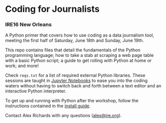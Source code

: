 # Coding for Journalists
### IRE16 New Orleans

A Python primer that covers how to use coding as a data journalism tool, meeting the first half of Saturday, June 18th and Sunday, June 19th.

This repo contains files that detail the fundamentals of the Python programming language; how to take a stab at scraping a web page table with a basic Python script; a guide to get rolling with Python at home or work; and more!

Check `reqs.txt` for a list of required external Python libraries. These sessions are taught in [Jupyter Notebooks](http://jupyter.readthedocs.io/en/latest/install.html) to ease you into the coding waters without having to switch back and forth between a text editor and an interactive Python interpreter.

To get up and running with Python after the workshop, follow the instructions contained in the [install guide](/install_guide.md).

Contact Alex Richards with any questions ([alex@ire.org](mailto:alex@ire.org)).
